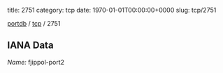 title: 2751
category: tcp
date: 1970-01-01T00:00:00+0000
slug: tcp/2751

[portdb](/) / [tcp](/category/tcp.html) / 2751


## IANA Data

_Name:_ fjippol-port2


